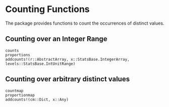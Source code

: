 # Counting Functions

The package provides functions to count the occurrences of distinct values.

## Counting over an Integer Range

```@docs
counts
proportions
addcounts!(r::AbstractArray, x::StatsBase.IntegerArray, levels::StatsBase.IntUnitRange)
```

## Counting over arbitrary distinct values

```@docs
countmap
proportionmap
addcounts!(cm::Dict, x::Any)
```
